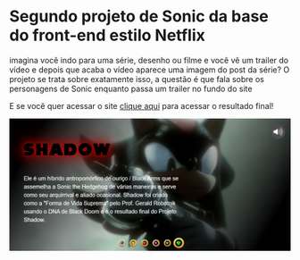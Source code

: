 # Segundo projeto de Sonic da base do front-end estilo Netflix

imagina você indo para uma série, desenho ou filme e você vê um trailer do vídeo e depois que acaba o vídeo aparece uma imagem do post da série? O projeto se trata sobre exatamente isso, a questão é que fala sobre os personagens de Sonic enquanto passa um trailer no fundo do site

E se você quer acessar o site [clique aqui](https://bernardobmc567.github.io/Projeto-do-Sonic/) para acessar o resultado final!

![image](./src/imagens/imagem-shadow.png)
